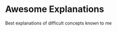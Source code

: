 # Awesome Explanations
Best explanations of difficult concepts known to me


<!--stackedit_data:
eyJoaXN0b3J5IjpbLTE5MTAxNTkzOF19
-->